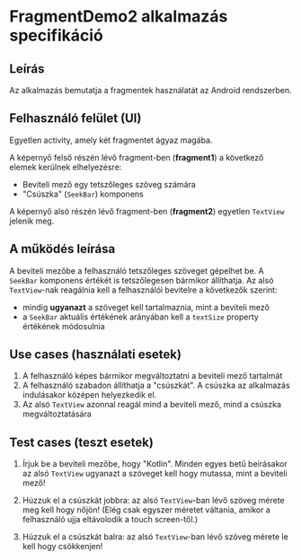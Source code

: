 # FragmentDemo2 alkalmazás specifikáció

## Leírás

Az alkalmazás bemutatja a fragmentek használatát az Android rendszerben.

## Felhasználó felület (UI)

Egyetlen activity, amely két fragmentet ágyaz magába.

A képernyő felső részén lévő fragment-ben (**fragment1**) a következő elemek kerülnek elhelyezésre:
* Beviteli mező egy tetszőleges szöveg számára
* "Csúszka" (`SeekBar`) komponens

A képernyő alsó részén lévő fragment-ben (**fragment2**) egyetlen `TextView` jelenik meg.

## A működés leírása

A beviteli mezőbe a felhasználó tetszőleges szöveget gépelhet be. A `SeekBar` komponens értékét is tetszőlegesen bármikor állíthatja. Az alsó `TextView`-nak reagálnia kell a felhasználói bevitelre a következők szerint:
* mindig **ugyanazt** a szöveget kell tartalmaznia, mint a beviteli mező
* a `SeekBar` aktuális értékének arányában kell a `textSize` property értékének módosulnia

## Use cases (használati esetek)

1. A felhasználó képes bármikor megváltoztatni a beviteli mező tartalmát
2. A felhasználó szabadon állíthatja a "csúszkát". A csúszka az alkalmazás indulásakor középen helyezkedik el.
3. Az alsó `TextView` azonnal reagál mind a beviteli mező, mind a csúszka megváltoztatására

## Test cases (teszt esetek)

1. Írjuk be a beviteli mezőbe, hogy "Kotlin". Minden egyes betű beírásakor az alsó `TextView` ugyanazt a szöveget kell hogy mutassa, mint a beviteli mező!

2. Húzzuk el a csúszkát jobbra: az alsó `TextView`-ban lévő szöveg mérete meg kell hogy nőjön! (Elég csak egyszer méretet váltania, amikor a felhasználó ujja eltávolodik a touch screen-től.)

3. Húzzuk el a csúszkát balra: az alsó `TextView`-ban lévő szöveg mérete le kell hogy csökkenjen!